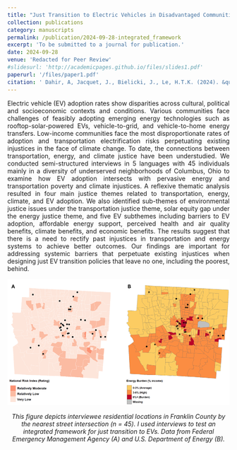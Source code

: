 ```yaml
---
title: "Just Transition to Electric Vehicles in Disadvantaged Communities: Integrating Transportation, Energy and Climate Justice"
collection: publications
category: manuscripts
permalink: /publication/2024-09-28-integrated_framework
excerpt: 'To be submitted to a journal for publication.'
date: 2024-09-28
venue: 'Redacted for Peer Review'
#slidesurl: 'http://academicpages.github.io/files/slides1.pdf'
paperurl: '/files/paper1.pdf'
citation: ' Dahir, A, Jacquet, J., Bielicki, J., Le, H.T.K. (2024). &quot;Just Transition to Electric Vehicles in Disadvantaged Communities: Integrating Transportation, Energy and Climate Justice.&quot; <i>Redacted for Peer Review </i>. 1(1).'
---
```


<p align="justify">Electric vehicle (EV) adoption rates show disparities across cultural, political and socioeconomic contexts and conditions. Various communities face challenges of feasibly adopting emerging energy technologies such as rooftop-solar-powered EVs, vehicle-to-grid, and vehicle-to-home energy transfers. Low-income communities face the most disproportionate rates of adoption and transportation electrification risks perpetuating existing injustices in the face of climate change. To date, the connections between transportation, energy, and climate justice have been understudied. We conducted semi-structured interviews in 5 languages with 45 individuals mainly in a diversity of underserved neighborhoods of Columbus, Ohio to examine how EV adoption intersects with pervasive energy and transportation poverty and climate injustices. A reflexive thematic analysis resulted in four main justice themes related to transportation, energy, climate, and EV adoption. We also identified sub-themes of environmental justice issues under the transportation justice theme, solar equity gap under the energy justice theme, and five EV subthemes including barriers to EV adoption, affordable energy support, perceived health and air quality benefits, climate benefits, and economic benefits. The results suggest that there is a need to rectify past injustices in transportation and energy systems to achieve better outcomes. Our findings are important for addressing systemic barriers that perpetuate existing injustices when designing just EV transition policies that leave no one, including the poorest, behind.</p>

<p align="center"> <img src="/images/dissertation.png" style = "border:0"> </p>
<p font size = "8" align="center"><i> This figure depicts interviewee residential locations in Franklin County by the nearest street intersection (n = 45). I used interviews to test an integrated framework for just transition to EVs. Data from Federal Emergency Management Agency (A) and U.S. Department of Energy (B). </i></p>